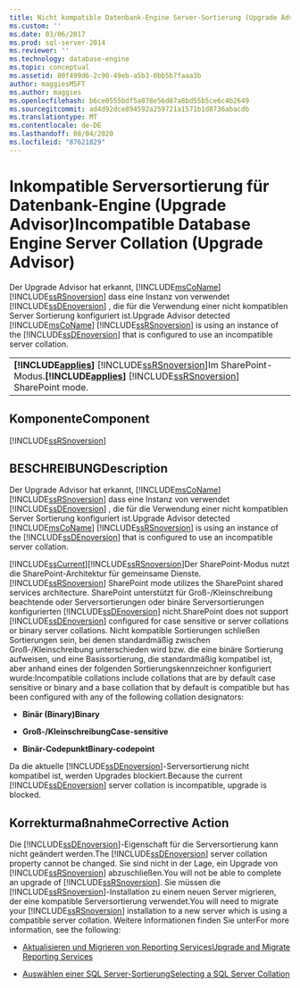 ```yaml
---
title: Nicht kompatible Datenbank-Engine Server-Sortierung (Upgrade Advisor) | Microsoft-Dokumentation
ms.custom: ''
ms.date: 03/06/2017
ms.prod: sql-server-2014
ms.reviewer: ''
ms.technology: database-engine
ms.topic: conceptual
ms.assetid: 80f499d6-2c90-49eb-a5b3-0bb5b7faaa3b
author: maggiesMSFT
ms.author: maggies
ms.openlocfilehash: b6ce0555bdf5a878e56d87a8bd55b5ce6c4b2649
ms.sourcegitcommit: ad4d92dce894592a259721a1571b1d8736abacdb
ms.translationtype: MT
ms.contentlocale: de-DE
ms.lasthandoff: 08/04/2020
ms.locfileid: "87621829"
---
```

# <a name="incompatible-database-engine-server-collation-upgrade-advisor"></a><span data-ttu-id="f0b3e-102">Inkompatible Serversortierung für Datenbank-Engine (Upgrade Advisor)</span><span class="sxs-lookup"><span data-stu-id="f0b3e-102">Incompatible Database Engine Server Collation (Upgrade Advisor)</span></span>
  <span data-ttu-id="f0b3e-103">Der Upgrade Advisor hat erkannt, [!INCLUDE[msCoName](../../includes/msconame-md.md)] [!INCLUDE[ssRSnoversion](../../includes/ssrsnoversion-md.md)] dass eine Instanz von verwendet [!INCLUDE[ssDEnoversion](../../includes/ssdenoversion-md.md)] , die für die Verwendung einer nicht kompatiblen Server Sortierung konfiguriert ist.</span><span class="sxs-lookup"><span data-stu-id="f0b3e-103">Upgrade Advisor detected [!INCLUDE[msCoName](../../includes/msconame-md.md)] [!INCLUDE[ssRSnoversion](../../includes/ssrsnoversion-md.md)] is using an instance of the [!INCLUDE[ssDEnoversion](../../includes/ssdenoversion-md.md)] that is configured to use an incompatible server collation.</span></span>  
  
||  
|-|  
|<span data-ttu-id="f0b3e-104">**[!INCLUDE[applies](../../includes/applies-md.md)]**  [!INCLUDE[ssRSnoversion](../../includes/ssrsnoversion-md.md)]Im SharePoint-Modus.</span><span class="sxs-lookup"><span data-stu-id="f0b3e-104">**[!INCLUDE[applies](../../includes/applies-md.md)]**  [!INCLUDE[ssRSnoversion](../../includes/ssrsnoversion-md.md)] SharePoint mode.</span></span>|  
  
## <a name="component"></a><span data-ttu-id="f0b3e-105">Komponente</span><span class="sxs-lookup"><span data-stu-id="f0b3e-105">Component</span></span>  
 [!INCLUDE[ssRSnoversion](../../includes/ssrsnoversion-md.md)]  
  
## <a name="description"></a><span data-ttu-id="f0b3e-106">BESCHREIBUNG</span><span class="sxs-lookup"><span data-stu-id="f0b3e-106">Description</span></span>  
 <span data-ttu-id="f0b3e-107">Der Upgrade Advisor hat erkannt, [!INCLUDE[msCoName](../../includes/msconame-md.md)] [!INCLUDE[ssRSnoversion](../../includes/ssrsnoversion-md.md)] dass eine Instanz von verwendet [!INCLUDE[ssDEnoversion](../../includes/ssdenoversion-md.md)] , die für die Verwendung einer nicht kompatiblen Server Sortierung konfiguriert ist.</span><span class="sxs-lookup"><span data-stu-id="f0b3e-107">Upgrade Advisor detected [!INCLUDE[msCoName](../../includes/msconame-md.md)] [!INCLUDE[ssRSnoversion](../../includes/ssrsnoversion-md.md)] is using an instance of the [!INCLUDE[ssDEnoversion](../../includes/ssdenoversion-md.md)] that is configured to use an incompatible server collation.</span></span>  
  
 [!INCLUDE[ssCurrent](../../includes/sscurrent-md.md)]<span data-ttu-id="f0b3e-108">[!INCLUDE[ssRSnoversion](../../includes/ssrsnoversion-md.md)]Der SharePoint-Modus nutzt die SharePoint-Architektur für gemeinsame Dienste.</span><span class="sxs-lookup"><span data-stu-id="f0b3e-108">[!INCLUDE[ssRSnoversion](../../includes/ssrsnoversion-md.md)] SharePoint mode utilizes the SharePoint shared services architecture.</span></span> <span data-ttu-id="f0b3e-109">SharePoint unterstützt für Groß-/Kleinschreibung beachtende oder Serversortierungen oder binäre Serversortierungen konfigurierten [!INCLUDE[ssDEnoversion](../../includes/ssdenoversion-md.md)] nicht.</span><span class="sxs-lookup"><span data-stu-id="f0b3e-109">SharePoint does not support [!INCLUDE[ssDEnoversion](../../includes/ssdenoversion-md.md)] configured for case sensitive or server collations or binary server collations.</span></span> <span data-ttu-id="f0b3e-110">Nicht kompatible Sortierungen schließen Sortierungen sein, bei denen standardmäßig zwischen Groß-/Kleinschreibung unterschieden wird bzw. die eine binäre Sortierung aufweisen, und eine Basissortierung, die standardmäßig kompatibel ist, aber anhand eines der folgenden Sortierungskennzeichner konfiguriert wurde:</span><span class="sxs-lookup"><span data-stu-id="f0b3e-110">Incompatible collations include collations that are by default case sensitive or binary and a base collation that by default is compatible but has been configured with any of the following collation designators:</span></span>  
  
-   <span data-ttu-id="f0b3e-111">**Binär (Binary)**</span><span class="sxs-lookup"><span data-stu-id="f0b3e-111">**Binary**</span></span>  
  
-   <span data-ttu-id="f0b3e-112">**Groß-/Kleinschreibung**</span><span class="sxs-lookup"><span data-stu-id="f0b3e-112">**Case-sensitive**</span></span>  
  
-   <span data-ttu-id="f0b3e-113">**Binär-Codepunkt**</span><span class="sxs-lookup"><span data-stu-id="f0b3e-113">**Binary-codepoint**</span></span>  
  
 <span data-ttu-id="f0b3e-114">Da die aktuelle [!INCLUDE[ssDEnoversion](../../includes/ssdenoversion-md.md)]-Serversortierung nicht kompatibel ist, werden Upgrades blockiert.</span><span class="sxs-lookup"><span data-stu-id="f0b3e-114">Because the current [!INCLUDE[ssDEnoversion](../../includes/ssdenoversion-md.md)] server collation is incompatible, upgrade is blocked.</span></span>  
  
## <a name="corrective-action"></a><span data-ttu-id="f0b3e-115">Korrekturmaßnahme</span><span class="sxs-lookup"><span data-stu-id="f0b3e-115">Corrective Action</span></span>  
 <span data-ttu-id="f0b3e-116">Die [!INCLUDE[ssDEnoversion](../../includes/ssdenoversion-md.md)]-Eigenschaft für die Serversortierung kann nicht geändert werden.</span><span class="sxs-lookup"><span data-stu-id="f0b3e-116">The [!INCLUDE[ssDEnoversion](../../includes/ssdenoversion-md.md)] server collation property cannot be changed.</span></span> <span data-ttu-id="f0b3e-117">Sie sind nicht in der Lage, ein Upgrade von [!INCLUDE[ssRSnoversion](../../includes/ssrsnoversion-md.md)] abzuschließen.</span><span class="sxs-lookup"><span data-stu-id="f0b3e-117">You will not be able to complete an upgrade of [!INCLUDE[ssRSnoversion](../../includes/ssrsnoversion-md.md)].</span></span> <span data-ttu-id="f0b3e-118">Sie müssen die [!INCLUDE[ssRSnoversion](../../includes/ssrsnoversion-md.md)]-Installation zu einem neuen Server migrieren, der eine kompatible Serversortierung verwendet.</span><span class="sxs-lookup"><span data-stu-id="f0b3e-118">You will need to migrate your [!INCLUDE[ssRSnoversion](../../includes/ssrsnoversion-md.md)] installation to a new server which is using a compatible server collation.</span></span> <span data-ttu-id="f0b3e-119">Weitere Informationen finden Sie unter</span><span class="sxs-lookup"><span data-stu-id="f0b3e-119">For more information, see the following:</span></span>  
  
-   [<span data-ttu-id="f0b3e-120">Aktualisieren und Migrieren von Reporting Services</span><span class="sxs-lookup"><span data-stu-id="f0b3e-120">Upgrade and Migrate Reporting Services</span></span>](https://go.microsoft.com/fwlink/?LinkId=233227)  
  
-   [<span data-ttu-id="f0b3e-121">Auswählen einer SQL Server-Sortierung</span><span class="sxs-lookup"><span data-stu-id="f0b3e-121">Selecting a SQL Server Collation</span></span>](https://go.microsoft.com/fwlink/?LinkId=233226)  
  
  
